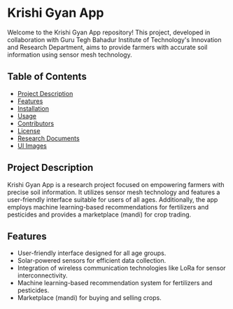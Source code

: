 # Krishi Gyan App

Welcome to the Krishi Gyan App repository! This project, developed in collaboration with Guru Tegh Bahadur Institute of Technology's Innovation and Research Department, aims to provide farmers with accurate soil information using sensor mesh technology. 

## Table of Contents
- [Project Description](#project-description)
- [Features](#features)
- [Installation](#installation)
- [Usage](#usage)
- [Contributors](#contributors)
- [License](#license)
- [Research Documents](#research-documents)
- [UI Images](#ui-images)

## Project Description
Krishi Gyan App is a research project focused on empowering farmers with precise soil information. It utilizes sensor mesh technology and features a user-friendly interface suitable for users of all ages. Additionally, the app employs machine learning-based recommendations for fertilizers and pesticides and provides a marketplace (mandi) for crop trading.

## Features
- User-friendly interface designed for all age groups.
- Solar-powered sensors for efficient data collection.
- Integration of wireless communication technologies like LoRa for sensor interconnectivity.
- Machine learning-based recommendation system for fertilizers and pesticides.
- Marketplace (mandi) for buying and selling crops.

